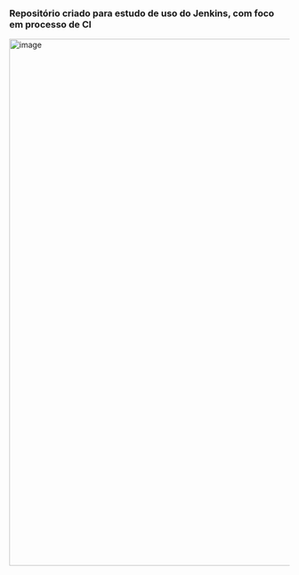 ### Repositório criado para estudo de uso do Jenkins, com foco em processo de CI

<img width="947" alt="image" src="https://user-images.githubusercontent.com/70979408/176957450-1a8fc17d-d4de-4ea9-b6c1-e2b1a754a29c.png">

